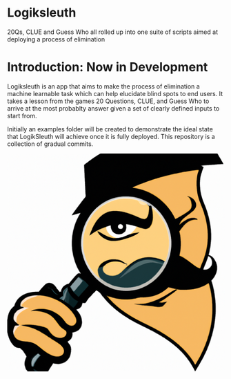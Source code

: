 # Logiksleuth
20Qs, CLUE and Guess Who all rolled up into one suite of scripts aimed at deploying a process of elimination 


# Introduction: Now in Development
Logiksleuth is an app that aims to make the process of elimination a machine learnable task which can help elucidate
blind spots to end users. It takes a lesson from the games 20 Questions, CLUE, and Guess Who to arrive at the
most probablty answer given a set of clearly defined inputs to start from. 

Initially an examples folder will be created to demonstrate the ideal state that LogikSleuth will achieve once
it is fully deployed. This repository is a collection of gradual commits.

![logo](logiksleuth.png)
<br>

